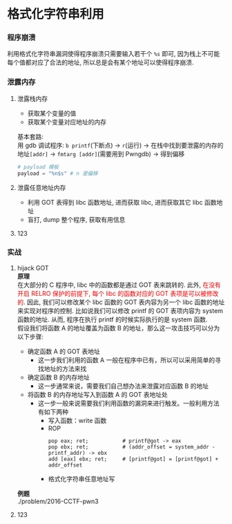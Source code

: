 # 格式化字符串利用

### 程序崩溃
利用格式化字符串漏洞使得程序崩溃只需要输入若干个 `%s` 即可, 因为栈上不可能每个值都对应了合法的地址, 所以总是会有某个地址可以使得程序崩溃.

### 泄露内存
1. 泄露栈内存  
   * 获取某个变量的值
   * 获取某个变量对应地址的内存  
   
   基本套路:  
   用 gdb 调试程序: `b printf`(下断点) -> `r`(运行) -> 在栈中找到要泄露的内存的地址`[addr]` -> `fmtarg [addr]`(需要用到 Pwngdb) -> 得到偏移
   ```python
   # payload 模板
   payload = "%n$s" # n 是偏移
   ```

2. 泄露任意地址内存
   * 利用 GOT 表得到 libc 函数地址, 进而获取 libc, 进而获取其它 libc 函数地址
   * 盲打, dump 整个程序, 获取有用信息

3. 123

### 实战
1. hijack GOT  
   **原理**  
   在大部分的 C 程序中, libc 中的函数都是通过 GOT 表来跳转的. 此外, <font color=#FF0000>在没有开启 RELRO 保护的前提下, 每个 libc 的函数对应的 GOT 表项是可以被修改的</font>. 因此, 我们可以修改某个 libc 函数的 GOT 表内容为另一个 libc 函数的地址来实现对程序的控制. 比如说我们可以修改 printf 的 GOT 表项内容为 system 函数的地址. 从而, 程序在执行 printf 的时候实际执行的是 system 函数.  
   假设我们将函数 A 的地址覆盖为函数 B 的地址，那么这一攻击技巧可以分为以下步骤:  
   * 确定函数 A 的 GOT 表地址
     * 这一步我们利用的函数 A 一般在程序中已有，所以可以采用简单的寻找地址的方法来找
   * 确定函数 B 的内存地址
     * 这一步通常来说，需要我们自己想办法来泄露对应函数 B 的地址
   * 将函数 B 的内存地址写入到函数 A 的 GOT 表地址处
     * 这一步一般来说需要我们利用函数的漏洞来进行触发。一般利用方法有如下两种
       * 写入函数：write 函数
       * ROP 
         ```
         pop eax; ret;           # printf@got -> eax
         pop ebx; ret;           # (addr_offset = system_addr - printf_addr) -> ebx
         add [eax] ebx; ret;     # [printf@got] = [printf@got] + addr_offset
         ```
       * 格式化字符串任意地址写  
  
    **例题**  
    ./problem/2016-CCTF-pwn3
2. 123